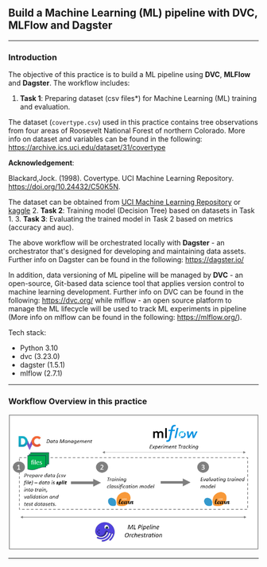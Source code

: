 ## Build a Machine Learning (ML) pipeline with DVC, MLFlow and Dagster
---

### Introduction
The objective of this practice is to build a ML pipeline using **DVC**, **MLFlow** and **Dagster**. The workflow includes:
1. **Task 1**: Preparing dataset (csv files*) for Machine Learning (ML) training and evaluation.

  The dataset (`covertype.csv`) used in this practice contains tree observations from four areas of Roosevelt National Forest of northern Colorado. More info on dataset and variables can be found in the following:  
  https://archive.ics.uci.edu/dataset/31/covertype

  **Acknowledgement**:

  Blackard,Jock. (1998). Covertype. UCI Machine Learning Repository. https://doi.org/10.24432/C50K5N.

  The dataset can be obtained from [UCI Machine Learning Repository](https://archive.ics.uci.edu/dataset/31/covertype) or [kaggle](https://www.kaggle.com/datasets/uciml/forest-cover-type-dataset/data)
2. **Task 2**: Training model (Decision Tree) based on datasets in Task 1.
3. **Task 3**: Evaluating the trained model in Task 2 based on metrics (accuracy and auc).

The above workflow will be orchestrated locally with **Dagster** - an orchestrator that's designed for developing and maintaining data assets. Further info on Dagster can be found in the following: https://dagster.io/

In addition, data versioning of ML pipeline will be managed by **DVC** - an open-source, Git-based data science tool that applies version control to machine learning development. Further info on DVC can be found in the following: https://dvc.org/ while mlflow - an open source platform to manage the ML lifecycle will be used to track ML experiments in pipeline (More info on mlflow can be found in the following: https://mlflow.org/).

Tech stack:
- Python 3.10
- dvc (3.23.0)
- dagster (1.5.1)
- mlflow (2.7.1)

---
### Workflow Overview in this practice

  ![ml_workflow](https://github.com/DoThNg/MLOps_experiments_DVC/blob/main/2_ML_Pipeline_DVC_MLflow/docs/ml_workflow.png)

---
